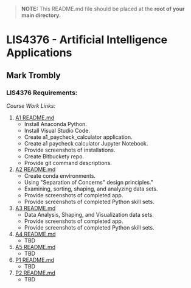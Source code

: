 > **NOTE:** This README.md file should be placed at the **root of your main directory.**

# LIS4376 - Artificial Intelligence Applications

## Mark Trombly

### LIS4376 Requirements:

*Course Work Links:*

1. [A1 README.md](a1/README.md "My A1 README.md file")
    - Install Anaconda Python.
    - Install Visual Studio Code.
    - Create a1_paycheck_calculator application.
    - Create a1 paycheck calculator Jupyter Notebook.
    - Provide screenshots of installations.
    - Create Bitbuckety repo.
    - Provide git command descriptions.
2. [A2 README.md](a2/README.md "My A2 README.md file")
    - Create conda environments.
    - Using "Separation of Concerns" design principles."
    - Examining, sorting, shaping, and analyzing data sets.
    - Provide screenshots of completed app.
    - Provide screenshots of completed Python skill sets.
3. [A3 README.md](a3/README.md "My A3 README.md file")
    - Data Analysis, Shaping, and Visualization data sets.
    - Provide screenshots of completed app.
    - Provide screenshots of completed Python skill sets.
4. [A4 README.md](a4/README.md "My A4 README.md file")
    - TBD
5. [A5 README.md](a5/README.md "My A5 README.md file")
    - TBD
6. [P1 README.md](p1/README.md "My P1 README.md file")
    - TBD
7. [P2 README.md](p2/README.md "My P2 README.md file")
    - TBD

